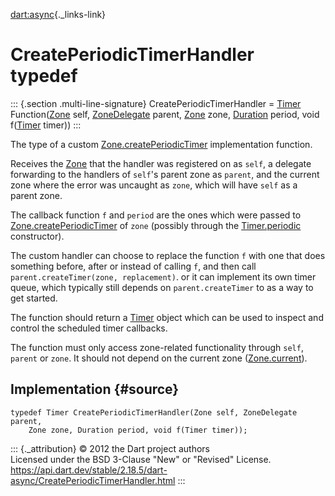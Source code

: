 [dart:async](../dart-async/dart-async-library){._links-link}

CreatePeriodicTimerHandler typedef
==================================

::: {.section .multi-line-signature}
CreatePeriodicTimerHandler = [Timer](timer-class)
Function([Zone](zone-class) self, [ZoneDelegate](zonedelegate-class)
parent, [Zone](zone-class) zone, [Duration](../dart-core/duration-class)
period, void f([Timer](timer-class) timer))
:::

The type of a custom
[Zone.createPeriodicTimer](zone/createperiodictimer) implementation
function.

Receives the [Zone](zone-class) that the handler was registered on as
`self`, a delegate forwarding to the handlers of `self`\'s parent zone
as `parent`, and the current zone where the error was uncaught as
`zone`, which will have `self` as a parent zone.

The callback function `f` and `period` are the ones which were passed to
[Zone.createPeriodicTimer](zone/createperiodictimer) of `zone` (possibly
through the [Timer.periodic](timer/timer.periodic) constructor).

The custom handler can choose to replace the function `f` with one that
does something before, after or instead of calling `f`, and then call
`parent.createTimer(zone, replacement)`. or it can implement its own
timer queue, which typically still depends on `parent.createTimer` to as
a way to get started.

The function should return a [Timer](timer-class) object which can be
used to inspect and control the scheduled timer callbacks.

The function must only access zone-related functionality through `self`,
`parent` or `zone`. It should not depend on the current zone
([Zone.current](zone/current)).

Implementation {#source}
--------------

``` {.language-dart data-language="dart"}
typedef Timer CreatePeriodicTimerHandler(Zone self, ZoneDelegate parent,
    Zone zone, Duration period, void f(Timer timer));
```

::: {._attribution}
© 2012 the Dart project authors\
Licensed under the BSD 3-Clause \"New\" or \"Revised\" License.\
<https://api.dart.dev/stable/2.18.5/dart-async/CreatePeriodicTimerHandler.html>
:::
